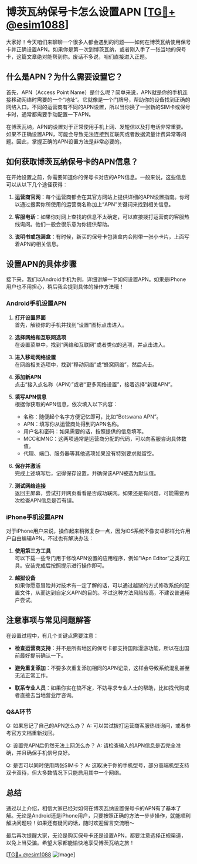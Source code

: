 # 博茨瓦纳保号卡怎么设置APN [[TG💪+ @esim1088](https://t.me/s/esim1088)]

大家好！今天咱们来聊聊一个很多人都会遇到的问题——如何在博茨瓦纳使用保号卡并正确设置APN。如果你是第一次到博茨瓦纳，或者刚入手了一张当地的保号卡，这篇文章绝对能帮到你。废话不多说，咱们直接进入正题。

## 什么是APN？为什么需要设置它？

首先，APN（Access Point Name）是什么呢？简单来说，APN就是你的手机连接移动网络时需要的一个“地址”。它就像是一个门牌号，帮助你的设备找到正确的网络入口。不同的运营商有不同的APN设置，所以当你换了一张新的SIM卡或保号卡时，通常都需要手动配置一下APN。

在博茨瓦纳，APN的设置对于正常使用手机上网、发短信以及打电话非常重要。如果不正确设置APN，可能会导致无法连接到互联网或者数据流量计费异常等问题。因此，掌握正确的APN设置方法是非常必要的。

## 如何获取博茨瓦纳保号卡的APN信息？

在开始设置之前，你需要知道你的保号卡对应的APN信息。一般来说，这些信息可以从以下几个途径获得：

1. **运营商官网**：每个运营商都会在其官方网站上提供详细的APN设置指南。你可以通过搜索你所使用的运营商名称加上“APN”关键词来找到相关信息。
   
2. **客服电话**：如果你对网上查找的信息不太确定，可以直接拨打运营商的客服热线询问。他们一般会很乐意为你提供帮助。

3. **说明书或包装盒**：有时候，新买的保号卡包装盒内会附带一张小卡片，上面写着APN的相关信息。

## 设置APN的具体步骤

接下来，我们以Android手机为例，详细讲解一下如何设置APN。如果是iPhone用户也不用担心，稍后我会提到具体的操作方法哦！

### Android手机设置APN

1. **打开设置界面**  
   首先，解锁你的手机并找到“设置”图标点击进入。

2. **选择网络和互联网选项**  
   在设置菜单中，找到“网络和互联网”或者类似的选项，并点击进入。

3. **进入移动网络设置**  
   在网络相关选项中，找到“移动网络”或“蜂窝网络”，然后点击。

4. **添加新APN**  
   点击“接入点名称（APN）”或者“更多网络设置”，接着选择“新建APN”。

5. **填写APN信息**  
   根据你获取的APN信息，依次填入以下内容：
   - 名称：随便起个名字方便记忆即可，比如“Botswana APN”。
   - APN：填写你从运营商处得到的APN名称。
   - 用户名和密码：如果需要的话，按照提供的信息填写。
   - MCC和MNC：这两项通常是运营商分配的代码，可以向客服咨询具体数值。
   - 代理、端口、服务器等其他选项如果没有特别要求就留空。

6. **保存并激活**  
   完成上述填写后，记得保存设置，并确保该APN被选为默认值。

7. **测试网络连接**  
   返回主屏幕，尝试打开网页看看是否成功联网。如果还是有问题，可能需要再次检查APN信息是否有误。

### iPhone手机设置APN

对于iPhone用户来说，操作起来稍微复杂一点，因为iOS系统不像安卓那样允许用户自由编辑APN。不过也有解决办法：

1. **使用第三方工具**  
   可以下载一些专门用于修改APN设置的应用程序，例如“iApn Editor”之类的工具。安装完成后按照提示进行操作即可。

2. **越狱设备**  
   如果你愿意冒险并对技术有一定了解的话，可以通过越狱的方式修改系统的配置文件，从而达到自定义APN的目的。不过这种方法风险较高，不建议普通用户尝试。

## 注意事项与常见问题解答

在设置过程中，有几个关键点需要注意：

- **检查运营商支持**：并不是所有地区的保号卡都支持国际漫游功能，所以在出国前最好提前确认一下。
  
- **避免重复添加**：不要多次重复添加相同的APN记录，这样会导致系统混乱甚至无法正常工作。

- **联系专业人员**：如果你实在搞不定，不妨寻求专业人士的帮助，比如找代购或者直接去当地营业厅咨询。

### Q&A环节

Q: 如果忘记了自己的APN怎么办？
A: 可以尝试拨打运营商客服热线询问，或者参考官方文档重新找回。

Q: 设置完APN后仍然无法上网怎么办？
A: 请检查输入的APN信息是否完全准确，并且确保手机信号良好。

Q: 是否可以同时使用两张SIM卡？
A: 这取决于你的手机型号，部分高端机型支持双卡双待，但大多数情况下只能启用其中一个网络。

## 总结

通过以上介绍，相信大家已经对如何在博茨瓦纳设置保号卡的APN有了基本了解。无论是Android还是iPhone用户，只要按照正确的方法一步步操作，就能顺利解决问题啦！如果还有疑问的话，随时欢迎留言交流哦～ 

最后再次提醒大家，无论是购买保号卡还是设置APN，都要注意选择正规渠道，以免上当受骗。希望大家都能愉快地享受博茨瓦纳之旅！

[[TG💪+ @esim1088](https://t.me/s/esim1088) ![Image](https://i.postimg.cc/4NQfJmqS/Snipaste-2025-05-13-00-14-12.png)]